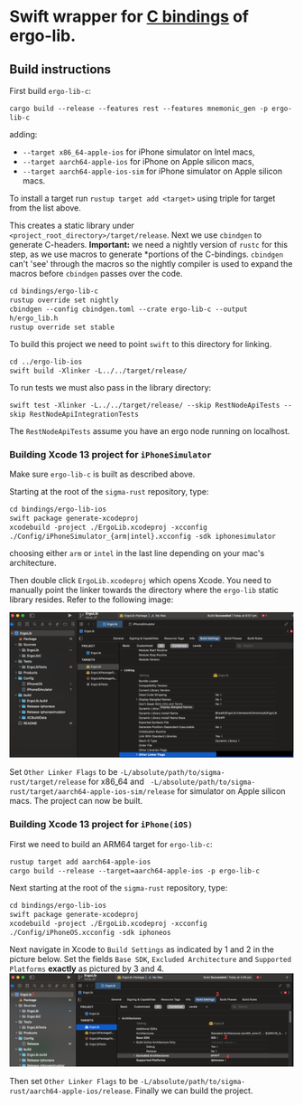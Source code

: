 # Swift wrapper for [C bindings](../ergo-lib-c) of ergo-lib.


## Build instructions

First build `ergo-lib-c`:
```shell
cargo build --release --features rest --features mnemonic_gen -p ergo-lib-c
```
adding:
- `--target x86_64-apple-ios` for iPhone simulator on Intel macs,
- `--target aarch64-apple-ios` for iPhone on Apple silicon macs,
- `--target aarch64-apple-ios-sim` for iPhone simulator on Apple silicon macs.

To install a target run `rustup target add <target>` using triple for target from the list above.

This creates a static library under `<project_root_directory>/target/release`. Next we use `cbindgen`
to generate C-headers.
**Important:** we need a nightly version of `rustc` for this step, as we use macros to generate
*portions of the C-bindings. `cbindgen` can't 'see' through the macros so the nightly compiler is
used to expand the macros before `cbindgen` passes over the code.

```shell
cd bindings/ergo-lib-c
rustup override set nightly
cbindgen --config cbindgen.toml --crate ergo-lib-c --output h/ergo_lib.h
rustup override set stable
```


To build this project we need to point `swift` to this directory for linking.
```shell
cd ../ergo-lib-ios
swift build -Xlinker -L../../target/release/
```

To run tests we must also pass in the library directory:
```shell
swift test -Xlinker -L../../target/release/ --skip RestNodeApiTests --skip RestNodeApiIntegrationTests
```
The `RestNodeApiTests` assume you have an ergo node running on localhost.
 

### Building Xcode 13 project for `iPhoneSimulator` 

Make sure `ergo-lib-c` is built as described above.

Starting at the root of the `sigma-rust` repository, type:

```shell
cd bindings/ergo-lib-ios
swift package generate-xcodeproj
xcodebuild -project ./ErgoLib.xcodeproj -xcconfig ./Config/iPhoneSimulator_{arm|intel}.xcconfig -sdk iphonesimulator
```

choosing either `arm` or `intel` in the last line depending on your mac's architecture.

Then double click `ErgoLib.xcodeproj` which opens Xcode. You need to manually point the linker towards the directory where the `ergo-lib` static library resides. Refer to the following image: 

![image](xcode_linker_settings.png)

Set `Other Linker Flags` to be `-L/absolute/path/to/sigma-rust/target/release` for x86_64 and ` -L/absolute/path/to/sigma-rust/target/aarch64-apple-ios-sim/release` for simulator on Apple silicon macs. The project can now be built.

### Building Xcode 13 project for `iPhone(iOS)`

First we need to build an ARM64 target for `ergo-lib-c`: 

```shell
rustup target add aarch64-apple-ios
cargo build --release --target=aarch64-apple-ios -p ergo-lib-c
```

Next starting at the root of the `sigma-rust` repository, type:

```shell
cd bindings/ergo-lib-ios
swift package generate-xcodeproj
xcodebuild -project ./ErgoLib.xcodeproj -xcconfig ./Config/iPhoneOS.xcconfig -sdk iphoneos
```

Next navigate in Xcode to `Build Settings` as indicated by 1 and 2 in the picture below. Set the fields `Base SDK`, `Excluded Architecture` and `Supported Platforms` **exactly** as pictured by 3 and 4.
![image](xcode_ios_settings.png)

Then set `Other Linker Flags` to be `-L/absolute/path/to/sigma-rust/aarch64-apple-ios/release`. Finally we can build the project.